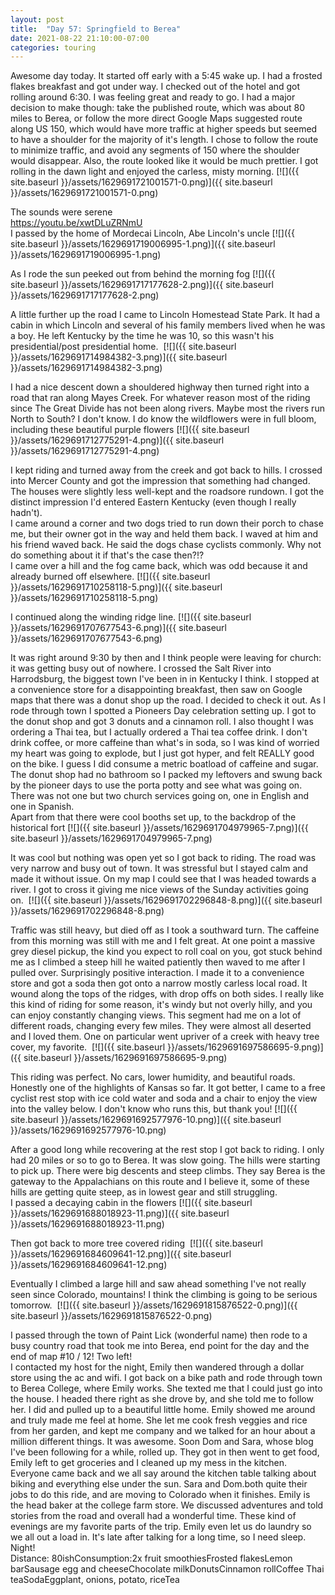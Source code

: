 ```yaml
---
layout: post
title:  "Day 57: Springfield to Berea"
date: 2021-08-22 21:10:00-07:00
categories: touring
---
```

Awesome day today. It started off early with a 5:45 wake up. I had a frosted flakes breakfast and got under way. I checked out of the hotel and got rolling around 6:30. I was feeling great and ready to go. I had a major decision to make though: take the published route, which was about 80 miles to Berea, or follow the more direct Google Maps suggested route along US 150, which would have more traffic at higher speeds but seemed to have a shoulder for the majority of it's length. I chose to follow the route to minimize traffic, and avoid any segments of 150 where the shoulder would disappear. Also, the route looked like it would be much prettier. I got rolling in the dawn light and enjoyed the carless, misty morning.
[![]({{ site.baseurl }}/assets/1629691721001571-0.png)]({{ site.baseurl }}/assets/1629691721001571-0.png)
  
The sounds were serene  
<https://youtu.be/xwtDLuZRNmU>  
I passed by the home of Mordecai Lincoln, Abe Lincoln's uncle
[![]({{ site.baseurl }}/assets/1629691719006995-1.png)]({{ site.baseurl }}/assets/1629691719006995-1.png)
  
As I rode the sun peeked out from behind the morning fog
[![]({{ site.baseurl }}/assets/1629691717177628-2.png)]({{ site.baseurl }}/assets/1629691717177628-2.png)
  
A little further up the road I came to Lincoln Homestead State Park. It had a cabin in which Lincoln and several of his family members lived when he was a boy. He left Kentucky by the time he was 10, so this wasn't his presidential/post presidential home. 
[![]({{ site.baseurl }}/assets/1629691714984382-3.png)]({{ site.baseurl }}/assets/1629691714984382-3.png)
  
I had a nice descent down a shouldered highway then turned right into a road that ran along Mayes Creek. For whatever reason most of the riding since The Great Divide has not been along rivers. Maybe most the rivers run North to South? I don't know. I do know the wildflowers were in full bloom, including these beautiful purple flowers
[![]({{ site.baseurl }}/assets/1629691712775291-4.png)]({{ site.baseurl }}/assets/1629691712775291-4.png)
  
I kept riding and turned away from the creek and got back to hills. I crossed into Mercer County and got the impression that something had changed. The houses were slightly less well-kept and the roadsore rundown. I got the distinct impression I'd entered Eastern Kentucky (even though I really hadn't).  
I came around a corner and two dogs tried to run down their porch to chase me, but their owner got in the way and held them back. I waved at him and his friend waved back. He said the dogs chase cyclists commonly. Why not do something about it if that's the case then?!?  
I came over a hill and the fog came back, which was odd because it and already burned off elsewhere.
[![]({{ site.baseurl }}/assets/1629691710258118-5.png)]({{ site.baseurl }}/assets/1629691710258118-5.png)
  
I continued along the winding ridge line.
[![]({{ site.baseurl }}/assets/1629691707677543-6.png)]({{ site.baseurl }}/assets/1629691707677543-6.png)
  
It was right around 9:30 by then and I think people were leaving for church: it was getting busy out of nowhere. I crossed the Salt River into Harrodsburg, the biggest town I've been in in Kentucky I think. I stopped at a convenience store for a disappointing breakfast, then saw on Google maps that there was a donut shop up the road. I decided to check it out. As I rode through town I spotted a Pioneers Day celebration setting up. I got to the donut shop and got 3 donuts and a cinnamon roll. I also thought I was ordering a Thai tea, but I actually ordered a Thai tea coffee drink. I don't drink coffee, or more caffeine than what's in soda, so I was kind of worried my heart was going to explode, but I just got hyper, and felt REALLY good on the bike. I guess I did consume a metric boatload of caffeine and sugar. The donut shop had no bathroom so I packed my leftovers and swung back by the pioneer days to use the porta potty and see what was going on. There was not one but two church services going on, one in English and one in Spanish.   
Apart from that there were cool booths set up, to the backdrop of the historical fort
[![]({{ site.baseurl }}/assets/1629691704979965-7.png)]({{ site.baseurl }}/assets/1629691704979965-7.png)
  
It was cool but nothing was open yet so I got back to riding. The road was very narrow and busy out of town. It was stressful but I stayed calm and made it without issue. On my map I could see that I was headed towards a river. I got to cross it giving me nice views of the Sunday activities going on. 
[![]({{ site.baseurl }}/assets/1629691702296848-8.png)]({{ site.baseurl }}/assets/1629691702296848-8.png)
  
Traffic was still heavy, but died off as I took a southward turn. The caffeine from this morning was still with me and I felt great. At one point a massive grey diesel pickup, the kind you expect to roll coal on you, got stuck behind me as I climbed a steep hill he waited patiently then waved to me after I pulled over. Surprisingly positive interaction. I made it to a convenience store and got a soda then got onto a narrow mostly carless local road. It wound along the tops of the ridges, with drop offs on both sides. I really like this kind of riding for some reason, it's windy but not overly hilly, and you can enjoy constantly changing views. This segment had me on a lot of different roads, changing every few miles. They were almost all deserted and I loved them. One on particular went upriver of a creek with heavy tree cover, my favorite. 
[![]({{ site.baseurl }}/assets/1629691697586695-9.png)]({{ site.baseurl }}/assets/1629691697586695-9.png)
  
This riding was perfect. No cars, lower humidity, and beautiful roads. Honestly one of the highlights of Kansas so far. It got better, I came to a free cyclist rest stop with ice cold water and soda and a chair to enjoy the view into the valley below. I don't know who runs this, but thank you!
[![]({{ site.baseurl }}/assets/1629691692577976-10.png)]({{ site.baseurl }}/assets/1629691692577976-10.png)
  
After a good long while recovering at the rest stop I got back to riding. I only had 20 miles or so to go to Berea. It was slow going. The hills were starting to pick up. There were big descents and steep climbs. They say Berea is the gateway to the Appalachians on this route and I believe it, some of these hills are getting quite steep, as in lowest gear and still struggling.   
I passed a decaying cabin in the flowers
[![]({{ site.baseurl }}/assets/1629691688018923-11.png)]({{ site.baseurl }}/assets/1629691688018923-11.png)
  
Then got back to more tree covered riding 
[![]({{ site.baseurl }}/assets/1629691684609641-12.png)]({{ site.baseurl }}/assets/1629691684609641-12.png)
  
Eventually I climbed a large hill and saw ahead something I've not really seen since Colorado, mountains! I think the climbing is going to be serious tomorrow. 
[![]({{ site.baseurl }}/assets/1629691815876522-0.png)]({{ site.baseurl }}/assets/1629691815876522-0.png)
  
I passed through the town of Paint Lick (wonderful name) then rode to a busy country road that took me into Berea, end point for the day and the end of map #10 / 12! Two left!  
I contacted my host for the night, Emily then wandered through a dollar store using the ac and wifi. I got back on a bike path and rode through town to Berea College, where Emily works. She texted me that I could just go into the house. I headed there right as she drove by, and she told me to follow her. I did and pulled up to a beautiful little home. Emily showed me around and truly made me feel at home. She let me cook fresh veggies and rice from her garden, and kept me company and we talked for an hour about a million different things. It was awesome. Soon Dom and Sara, whose blog I've been following for a while, rolled up. They got in then went to get food, Emily left to get groceries and I cleaned up my mess in the kitchen. Everyone came back and we all say around the kitchen table talking about biking and everything else under the sun. Sara and Dom.both quite their jobs to do this ride, and are moving to Colorado when it finishes. Emily is the head baker at the college farm store. We discussed adventures and told stories from the road and overall had a wonderful time. These kind of evenings are my favorite parts of the trip. Emily even let us do laundry so we all out a load in. It's late after talking for a long time, so I need sleep. Night!  
Distance: 80ishConsumption:2x fruit smoothiesFrosted flakesLemon barSausage egg and cheeseChocolate milkDonutsCinnamon rollCoffee Thai teaSodaEggplant, onions, potato, riceTea
